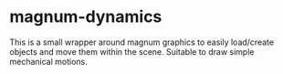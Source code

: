# magnum-dynamics
This is a small wrapper around magnum graphics to easily load/create objects and move them within the scene. Suitable to draw simple mechanical motions.
